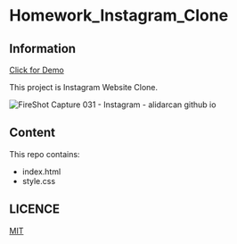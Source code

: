 # Homework_Instagram_Clone

## Information

[Click for Demo](https://alidarcan.github.io/Homework_Instagram_Clone/)  

This project is Instagram Website Clone.  

![FireShot Capture 031 - Instagram - alidarcan github io](https://user-images.githubusercontent.com/99339675/173421406-dad445af-9424-48ba-a1b3-704869bdf341.png)

## Content
This repo contains:
* index.html
* style.css

## LICENCE
[MIT](https://choosealicense.com/licenses/mit/)
